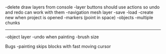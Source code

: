 -delete draw layers from console
-layer buttons should use actions so undo and redo can work with them
-navigation mesh layer
-save
-load
-create new when project is opened
-markers (point in space)
-objects
-multiple chunks

------------------------
-object layer
-undo when painting
-brush size

Bugs
-painting skips blocks with fast moving cursor
